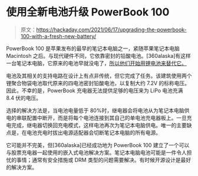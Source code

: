 # 使用全新电池升级 PowerBook 100

> 原文：<https://hackaday.com/2021/06/17/upgrading-the-powerbook-100-with-a-fresh-new-battery/>

PowerBook 100 是苹果发布的最早的笔记本电脑之一，紧随苹果笔记本电脑 Macintosh 之后。与现代硬件不同，它依靠密封的铅酸电池。[360alaska]有这样一台笔记本电脑，它原来的电池早就没电了，[所以他们开始用锂电池来替代它。](https://68kmla.org/forums/topic/27056-lithium-polymer-battery-for-pb100-and-maybe-portable/)

电池及其相关的支持电路在设计上有点非传统，但它完成了任务。该建筑使用两个锂聚合物袋电池取代原来的四电池密封铅酸电池，以复制大约 7.2V 的标称电压。因此，不幸的是，PowerBook 充电器无法提供足够的电压来为 LiPo 电池充满 8.4 伏的电压。

选择的解决方法是，当电池电量低于 80%时，继电器会将电池从为笔记本电脑供电的串联配置中断开，而是将每个电池连接到其自己的单电池充电器板上。一旦充电完成，继电器切换回充电模式，这样电池再次为笔记本电脑供电。唯一的主要缺点是，在电池充电时拔出电源适配器会切断笔记本电脑的所有电源。

它可能并不完美，但[360alaska]已经成功地为 PowerBook 100 建立了一个可以与股票充电器一起使用的嵌入式电池解决方案。笔记本电脑电池可能是一件令人担忧的事情；通常有安全措施或 DRM 类型的问题需要解决。有时候开源设计是最好的解决方案。